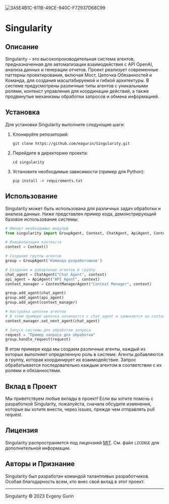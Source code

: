![3A5E4B1C-611B-49CE-940C-F72937D68C99](https://github.com/eagurin/Singularity/assets/22112139/fc978258-606c-4b1e-9764-aefe33307b5b)

# Singularity

## Описание
Singularity – это высокопроизводительная система агентов, предназначенная для автоматизации взаимодействия с API OpenAI, анализа данных и генерации отчетов. Проект реализует современные паттерны проектирования, включая Мост, Цепочка Обязанностей и Команда, для создания масштабируемой и гибкой архитектуры. В системе предусмотрены различные типы агентов с уникальными ролями, контекст управления для координации действий, а также продвинутые механизмы обработки запросов и обмена информацией.

## Установка
Для установки Singularity выполните следующие шаги:
1. Клонируйте репозиторий:
   ```
   git clone https://github.com/eagurin/Singularity.git
   ```
2. Перейдите в директорию проекта:
   ```
   cd singularity
   ```
3. Установите необходимые зависимости (пример для Python):
   ```
   pip install -r requirements.txt
   ```

## Использование
Singularity может быть использована для различных задач обработки и анализа данных. Ниже представлен пример кода, демонстрирующий базовое использование системы:

```python
# Импорт необходимых модулей
from singularity import GroupAgent, Context, ChatAgent, ApiAgent, ContextManagerAgent

# Инициализация контекста
context = Context()

# Создание группы агентов
group = GroupAgent('Команда разработчиков')

# Создание и добавление агентов в группу
chat_agent = ChatAgent("Chat Agent", context)
api_agent = ApiAgent("API Agent", context)
context_manager = ContextManagerAgent("Context Manager", context)

group.add_agent(chat_agent)
group.add_agent(api_agent)
group.add_agent(context_manager)

# Настройка цепочки агентов
# В этом примере цепочка начинается с chat_agent и замыкается на context_manager
context_manager.set_next_agent(chat_agent)

# Запуск системы для обработки запроса
request = "Пример запроса для обработки"
group.handle_request(request)
```

В этом примере кода мы создаем различные агенты, каждый из которых выполняет определенную роль в системе. Агенты добавляются в группу, которая координирует их взаимодействие. Запрос обрабатывается последовательно каждым агентом в соответствии с их ролями и обязанностями.

## Вклад в Проект
Мы приветствуем любые вклады в проект! Если вы хотите помочь с разработкой Singularity, пожалуйста, сначала обсудите изменения, которые вы хотите внести, через issues, прежде чем отправлять pull request.

## Лицензия
Singularity распространяется под лицензией [MIT](LICENSE). См. файл `LICENSE` для дополнительной информации.

## Авторы и Признание
Singularity был разработан командой талантливых разработчиков. Особая благодарность всем, кто внес свой вклад в этот проект.

---

Singularity © 2023 Evgeny Gurin

